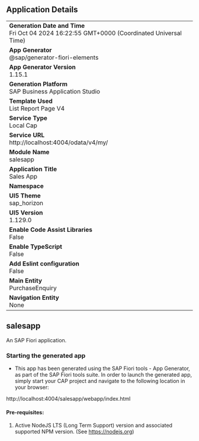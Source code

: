 ## Application Details
|               |
| ------------- |
|**Generation Date and Time**<br>Fri Oct 04 2024 16:22:55 GMT+0000 (Coordinated Universal Time)|
|**App Generator**<br>@sap/generator-fiori-elements|
|**App Generator Version**<br>1.15.1|
|**Generation Platform**<br>SAP Business Application Studio|
|**Template Used**<br>List Report Page V4|
|**Service Type**<br>Local Cap|
|**Service URL**<br>http://localhost:4004/odata/v4/my/|
|**Module Name**<br>salesapp|
|**Application Title**<br>Sales App|
|**Namespace**<br>|
|**UI5 Theme**<br>sap_horizon|
|**UI5 Version**<br>1.129.0|
|**Enable Code Assist Libraries**<br>False|
|**Enable TypeScript**<br>False|
|**Add Eslint configuration**<br>False|
|**Main Entity**<br>PurchaseEnquiry|
|**Navigation Entity**<br>None|

## salesapp

An SAP Fiori application.

### Starting the generated app

-   This app has been generated using the SAP Fiori tools - App Generator, as part of the SAP Fiori tools suite.  In order to launch the generated app, simply start your CAP project and navigate to the following location in your browser:

http://localhost:4004/salesapp/webapp/index.html

#### Pre-requisites:

1. Active NodeJS LTS (Long Term Support) version and associated supported NPM version.  (See https://nodejs.org)


